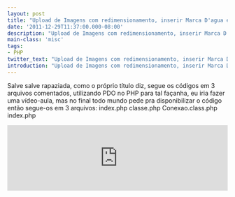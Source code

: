 ```yaml
---
layout: post
title: "Upload de Imagens com redimensionamento, inserir Marca D'agua e salvar no banco  ..."
date: '2011-12-29T11:37:00.000-08:00'
description: "Upload de Imagens com redimensionamento, inserir Marca D'agua e salvar no banco  com"
main-class: 'misc'
tags:
- PHP
twitter_text: "Upload de Imagens com redimensionamento, inserir Marca D'agua e salvar no banco com"
introduction: "Upload de Imagens com redimensionamento, inserir Marca D'agua e salvar no banco com"
---
```

Salve salve rapaziada, como o próprio título diz, segue os códigos em 3 arquivos comentados, utilizando PDO no PHP para tal façanha, eu iria fazer uma vídeo-aula, mas no final todo mundo pede pra disponibilizar o código então segue-os em 3 arquivos:
index.php
classe.php
Conexao.class.php
index.php
<iframe src="http://pastebin.com/embed_iframe.php?i=4sGHrL8A" style="border: none; width: 100%;"><iframe>
classe.php
<iframe src="http://pastebin.com/embed_iframe.php?i=eC0QpCsQ" style="border:none;width:100%"><iframe>
Conexao.class.php
<iframe src="http://pastebin.com/embed_iframe.php?i=iR0DuUEm" style="border:none;width:100%"><iframe>
É isso aê e até a próxima!
